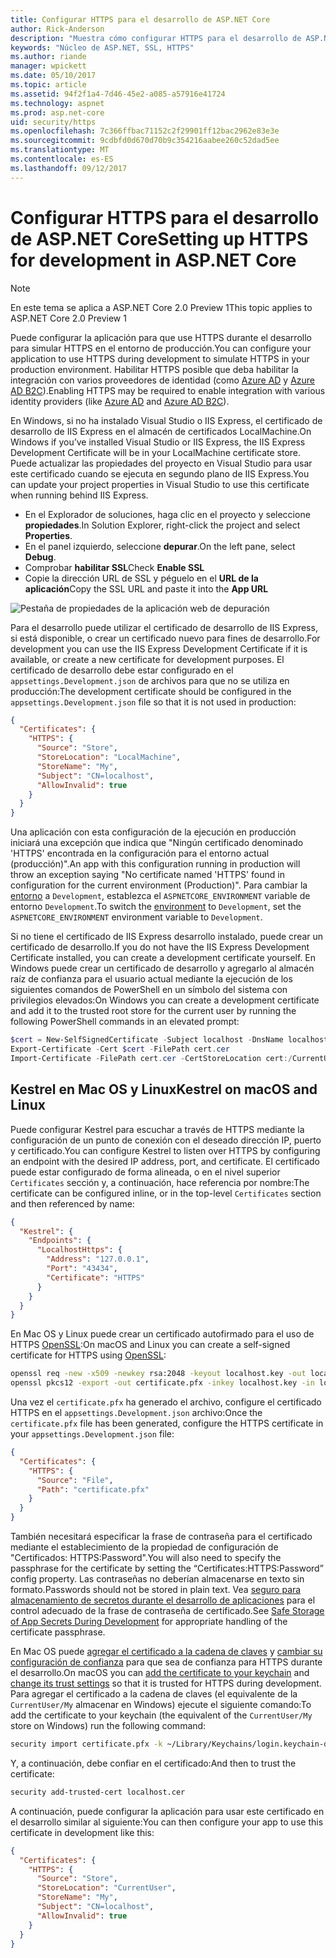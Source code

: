 ```yaml
---
title: Configurar HTTPS para el desarrollo de ASP.NET Core
author: Rick-Anderson
description: "Muestra cómo configurar HTTPS para el desarrollo de ASP.NET Core 2.0."
keywords: "Núcleo de ASP.NET, SSL, HTTPS"
ms.author: riande
manager: wpickett
ms.date: 05/10/2017
ms.topic: article
ms.assetid: 94f2f1a4-7d46-45e2-a085-a57916e41724
ms.technology: aspnet
ms.prod: asp.net-core
uid: security/https
ms.openlocfilehash: 7c366ffbac71152c2f29901ff12bac2962e83e3e
ms.sourcegitcommit: 9cdbfd0d670d70b9c354216aabee260c52dad5ee
ms.translationtype: MT
ms.contentlocale: es-ES
ms.lasthandoff: 09/12/2017
---
```

# <a name="setting-up-https-for-development-in-aspnet-core"></a><span data-ttu-id="98048-104">Configurar HTTPS para el desarrollo de ASP.NET Core</span><span class="sxs-lookup"><span data-stu-id="98048-104">Setting up HTTPS for development in ASP.NET Core</span></span>

> [!NOTE] 
> <span data-ttu-id="98048-105">En este tema se aplica a ASP.NET Core 2.0 Preview 1</span><span class="sxs-lookup"><span data-stu-id="98048-105">This topic applies to ASP.NET Core 2.0 Preview 1</span></span>

<span data-ttu-id="98048-106">Puede configurar la aplicación para que use HTTPS durante el desarrollo para simular HTTPS en el entorno de producción.</span><span class="sxs-lookup"><span data-stu-id="98048-106">You can configure your application to use HTTPS during development to simulate HTTPS in your production environment.</span></span> <span data-ttu-id="98048-107">Habilitar HTTPS posible que deba habilitar la integración con varios proveedores de identidad (como [Azure AD](https://azure.microsoft.com/services/active-directory) y [Azure AD B2C](https://azure.microsoft.com/services/active-directory-b2c/)).</span><span class="sxs-lookup"><span data-stu-id="98048-107">Enabling HTTPS may be required to enable integration with various identity providers (like [Azure AD](https://azure.microsoft.com/services/active-directory) and [Azure AD B2C](https://azure.microsoft.com/services/active-directory-b2c/)).</span></span>

<a name="iisxpress"></a>

<span data-ttu-id="98048-108">En Windows, si no ha instalado Visual Studio o IIS Express, el certificado de desarrollo de IIS Express en el almacén de certificados LocalMachine.</span><span class="sxs-lookup"><span data-stu-id="98048-108">On Windows if you’ve installed Visual Studio or IIS Express, the IIS Express Development Certificate will be in your LocalMachine certificate store.</span></span> <span data-ttu-id="98048-109">Puede actualizar las propiedades del proyecto en Visual Studio para usar este certificado cuando se ejecuta en segundo plano de IIS Express.</span><span class="sxs-lookup"><span data-stu-id="98048-109">You can update your project properties in Visual Studio to use this certificate when running behind IIS Express.</span></span>

   * <span data-ttu-id="98048-110">En el Explorador de soluciones, haga clic en el proyecto y seleccione **propiedades**.</span><span class="sxs-lookup"><span data-stu-id="98048-110">In Solution Explorer, right-click the project and select **Properties**.</span></span>
   * <span data-ttu-id="98048-111">En el panel izquierdo, seleccione **depurar**.</span><span class="sxs-lookup"><span data-stu-id="98048-111">On the left pane, select **Debug**.</span></span>
   * <span data-ttu-id="98048-112">Comprobar **habilitar SSL**</span><span class="sxs-lookup"><span data-stu-id="98048-112">Check **Enable SSL**</span></span>
   * <span data-ttu-id="98048-113">Copie la dirección URL de SSL y péguelo en el **URL de la aplicación**</span><span class="sxs-lookup"><span data-stu-id="98048-113">Copy the SSL URL and paste it into the **App URL**</span></span>

![Pestaña de propiedades de la aplicación web de depuración](enforcing-ssl/_static/ssl.png)

<span data-ttu-id="98048-115">Para el desarrollo puede utilizar el certificado de desarrollo de IIS Express, si está disponible, o crear un certificado nuevo para fines de desarrollo.</span><span class="sxs-lookup"><span data-stu-id="98048-115">For development you can use the IIS Express Development Certificate if it is available, or create a new certificate for development purposes.</span></span> <span data-ttu-id="98048-116">El certificado de desarrollo debe estar configurado en el `appsettings.Development.json` de archivos para que no se utiliza en producción:</span><span class="sxs-lookup"><span data-stu-id="98048-116">The development certificate should be configured in the `appsettings.Development.json` file so that it is not used in production:</span></span>

```json
{
  "Certificates": {
    "HTTPS": {
      "Source": "Store",
      "StoreLocation": "LocalMachine",
      "StoreName": "My",
      "Subject": "CN=localhost",
      "AllowInvalid": true
    }
  }
}
```

<span data-ttu-id="98048-117">Una aplicación con esta configuración de la ejecución en producción iniciará una excepción que indica que "Ningún certificado denominado 'HTTPS' encontrada en la configuración para el entorno actual (producción)".</span><span class="sxs-lookup"><span data-stu-id="98048-117">An app with this configuration running in production will throw an exception saying "No certificate named 'HTTPS' found in configuration for the current environment (Production)".</span></span> <span data-ttu-id="98048-118">Para cambiar la [entorno](xref:fundamentals/environments) a `Development`, establezca el `ASPNETCORE_ENVIRONMENT` variable de entorno `Development`.</span><span class="sxs-lookup"><span data-stu-id="98048-118">To switch the [environment](xref:fundamentals/environments) to `Development`, set the `ASPNETCORE_ENVIRONMENT` environment variable to `Development`.</span></span>

<span data-ttu-id="98048-119">Si no tiene el certificado de IIS Express desarrollo instalado, puede crear un certificado de desarrollo.</span><span class="sxs-lookup"><span data-stu-id="98048-119">If you do not have the IIS Express Development Certificate installed, you can create a development certificate yourself.</span></span> <span data-ttu-id="98048-120">En Windows puede crear un certificado de desarrollo y agregarlo al almacén raíz de confianza para el usuario actual mediante la ejecución de los siguientes comandos de PowerShell en un símbolo del sistema con privilegios elevados:</span><span class="sxs-lookup"><span data-stu-id="98048-120">On Windows you can create a development certificate and add it to the trusted root store for the current user by running the following PowerShell commands in an elevated prompt:</span></span>

```powershell
$cert = New-SelfSignedCertificate -Subject localhost -DnsName localhost -FriendlyName "ASP.NET Core Development" -KeyUsage DigitalSignature -TextExtension @("2.5.29.37={text}1.3.6.1.5.5.7.3.1") 
Export-Certificate -Cert $cert -FilePath cert.cer
Import-Certificate -FilePath cert.cer -CertStoreLocation cert:/CurrentUser/Root
```

<a name="OpenSSL"></a>

## <a name="kestrel-on--macos-and-linux"></a><span data-ttu-id="98048-121">Kestrel en Mac OS y Linux</span><span class="sxs-lookup"><span data-stu-id="98048-121">Kestrel on  macOS and Linux</span></span>

<span data-ttu-id="98048-122">Puede configurar Kestrel para escuchar a través de HTTPS mediante la configuración de un punto de conexión con el deseado dirección IP, puerto y certificado.</span><span class="sxs-lookup"><span data-stu-id="98048-122">You can  configure Kestrel to listen over HTTPS by configuring an endpoint with the desired IP address, port, and certificate.</span></span> <span data-ttu-id="98048-123">El certificado puede estar configurado de forma alineada, o en el nivel superior `Certificates` sección y, a continuación, hace referencia por nombre:</span><span class="sxs-lookup"><span data-stu-id="98048-123">The certificate can be configured inline, or in the top-level `Certificates` section and then referenced by name:</span></span>

```json
{
  "Kestrel": {
    "Endpoints": {
      "LocalhostHttps": {
        "Address": "127.0.0.1",
        "Port": "43434",
        "Certificate": "HTTPS"
      }
    }
  }
}

```

<span data-ttu-id="98048-124">En Mac OS y Linux puede crear un certificado autofirmado para el uso de HTTPS [OpenSSL](https://www.openssl.org/):</span><span class="sxs-lookup"><span data-stu-id="98048-124">On macOS and Linux you can create a self-signed certificate for HTTPS using [OpenSSL](https://www.openssl.org/):</span></span>

```bash
openssl req -new -x509 -newkey rsa:2048 -keyout localhost.key -out localhost.cer -days 365 -subj /CN=localhost
openssl pkcs12 -export -out certificate.pfx -inkey localhost.key -in localhost.cer
```

<span data-ttu-id="98048-125">Una vez el `certificate.pfx` ha generado el archivo, configure el certificado HTTPS en el `appsettings.Development.json` archivo:</span><span class="sxs-lookup"><span data-stu-id="98048-125">Once the `certificate.pfx` file has been generated, configure the HTTPS certificate in your `appsettings.Development.json` file:</span></span>

```json
{
  "Certificates": {
    "HTTPS": {
      "Source": "File",
      "Path": "certificate.pfx"
    }
  }
}
```

<span data-ttu-id="98048-126">También necesitará especificar la frase de contraseña para el certificado mediante el establecimiento de la propiedad de configuración de "Certificados: HTTPS:Password".</span><span class="sxs-lookup"><span data-stu-id="98048-126">You will also need to specify the passphrase for the certificate by setting the “Certificates:HTTPS:Password” config property.</span></span> <span data-ttu-id="98048-127">Las contraseñas no deberían almacenarse en texto sin formato.</span><span class="sxs-lookup"><span data-stu-id="98048-127">Passwords should not be stored in plain text.</span></span> <span data-ttu-id="98048-128">Vea [seguro para almacenamiento de secretos durante el desarrollo de aplicaciones](app-secrets.md) para el control adecuado de la frase de contraseña de certificado.</span><span class="sxs-lookup"><span data-stu-id="98048-128">See [Safe Storage of App Secrets During Development](app-secrets.md) for appropriate handling of the certificate passphrase.</span></span>

<span data-ttu-id="98048-129">En Mac OS puede [agregar el certificado a la cadena de claves](https://support.apple.com/kb/PH20129?locale=en_US) y [cambiar su configuración de confianza](https://support.apple.com/kb/PH20127?locale=en_US&viewlocale=en_US) para que sea de confianza para HTTPS durante el desarrollo.</span><span class="sxs-lookup"><span data-stu-id="98048-129">On macOS you can [add the certificate to your keychain](https://support.apple.com/kb/PH20129?locale=en_US) and [change its trust settings](https://support.apple.com/kb/PH20127?locale=en_US&viewlocale=en_US) so that it is trusted for HTTPS during development.</span></span> <span data-ttu-id="98048-130">Para agregar el certificado a la cadena de claves (el equivalente de la `CurrentUser/My` almacenar en Windows) ejecute el siguiente comando:</span><span class="sxs-lookup"><span data-stu-id="98048-130">To add the certificate to your keychain (the equivalent of the `CurrentUser/My` store on Windows) run the following command:</span></span>

```bash
security import certificate.pfx -k ~/Library/Keychains/login.keychain-db
```

<span data-ttu-id="98048-131">Y, a continuación, debe confiar en el certificado:</span><span class="sxs-lookup"><span data-stu-id="98048-131">And then to trust the certificate:</span></span>

```bash
security add-trusted-cert localhost.cer
```

<span data-ttu-id="98048-132">A continuación, puede configurar la aplicación para usar este certificado en el desarrollo similar al siguiente:</span><span class="sxs-lookup"><span data-stu-id="98048-132">You can then configure your app to use this certificate in development like this:</span></span>

```json
{
  "Certificates": {
    "HTTPS": {
      "Source": "Store",
      "StoreLocation": "CurrentUser",
      "StoreName": "My",
      "Subject": "CN=localhost",
      "AllowInvalid": true
    }
  }
}
```
